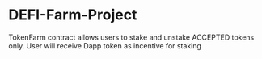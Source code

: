 # DEFI-Farm-Project
TokenFarm contract allows users to stake and unstake ACCEPTED tokens only.  User will receive Dapp token as incentive for staking
